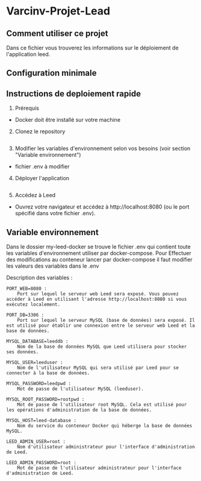 # Varcinv-Projet-Lead


## Comment utiliser ce projet
Dans ce fichier vous trouverez les informations sur le déploiement de l'application leed.

## Configuration minimale

## Instructions de deploiement rapide
1. Prérequis
* Docker doit être installé sur votre machine
2. Clonez le repository
```git clone https://gricad-gitlab.univ-grenoble-alpes.fr/iut2-info-stud/2023-s5/r5-adv-virt/grp-b1/varcinv/varcinv-projet-lead.git
```
3. Modifier les variables d'environnement selon vos besoins (voir section "Variable environnement")
* fichier .env à modifier
4. Déployer l'application
``` docker-compose up
```
5. Accédez à Leed
* Ouvrez votre navigateur et accédez à http://localhost:8080 (ou le port spécifié dans votre fichier .env).

## Variable environnement
Dans le dossier my-leed-docker se trouve le fichier .env qui contient toute les variables d'environnement utiliser par docker-compose. Pour Effectuer des modifications au conteneur lancer par docker-compose il faut modifier les valeurs des variables dans le .env

Description des variables :

    PORT_WEB=8080 :
        Port sur lequel le serveur web Leed sera exposé. Vous pouvez accéder à Leed en utilisant l'adresse http://localhost:8080 si vous exécutez localement.

    PORT_DB=3306 :
        Port sur lequel le serveur MySQL (base de données) sera exposé. Il est utilisé pour établir une connexion entre le serveur web Leed et la base de données.

    MYSQL_DATABASE=leeddb :
        Nom de la base de données MySQL que Leed utilisera pour stocker ses données.

    MYSQL_USER=leeduser :
        Nom de l'utilisateur MySQL qui sera utilisé par Leed pour se connecter à la base de données.

    MYSQL_PASSWORD=leedpwd :
        Mot de passe de l'utilisateur MySQL (leeduser).

    MYSQL_ROOT_PASSWORD=rootpwd :
        Mot de passe de l'utilisateur root MySQL. Cela est utilisé pour les opérations d'administration de la base de données.

    MYSQL_HOST=leed-database :
        Nom du service du conteneur Docker qui héberge la base de données MySQL.

    LEED_ADMIN_USER=root :
        Nom d'utilisateur administrateur pour l'interface d'administration de Leed.

    LEED_ADMIN_PASSWORD=root :
        Mot de passe de l'utilisateur administrateur pour l'interface d'administration de Leed.
